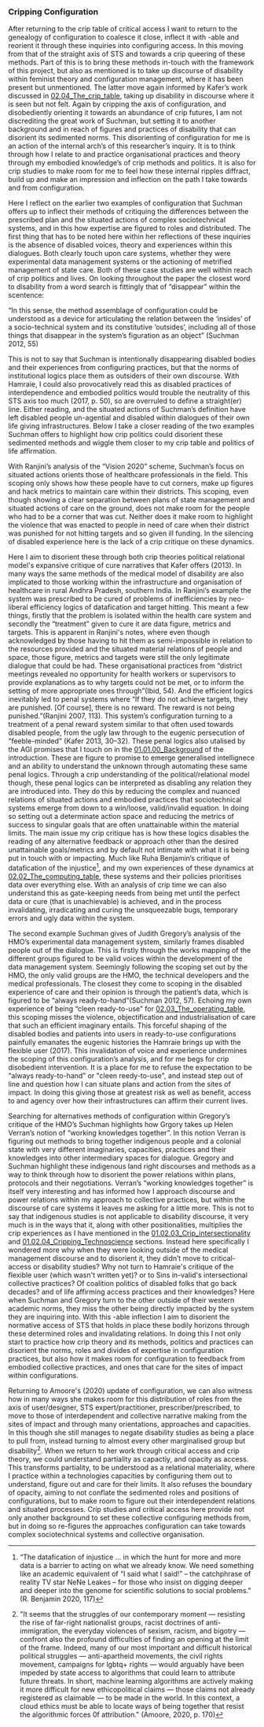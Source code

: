 ### Cripping Configuration

After returning to the crip table of critical access I want to return to the genealogy of configuration to coalesce it close, inflect it with -able and reorient it through these inquiries into configuring access. In this moving from that of the straight axis of STS and towards a crip queering of these methods. Part of this is to bring these methods in-touch with the framework of this project, but also as mentioned is to take up discourse of disability within feminist theory and configuration management, where it has been present but unmentioned. The latter move again informed by Kafer’s work discussed in [02.04_The_crip_table](../../02_Crip-Tic_of_Vignettes/02_entries/02.04_The_crip_table.md), taking up disability in discourse where it is seen but not felt. Again by cripping the axis of configuration, and disobediently orienting it towards an abundance of crip futures, I am not discrediting the great work of Suchman, but setting it to another background and in reach of figures and practices of disability that can disorient its sedimented norms. This disorienting of configuration for me is an action of the internal arch’s of this researcher’s inquiry. It is to think through how I relate to and practice organisational practices and theory through my embodied knowledge’s of crip methods and politics. It is also for crip studies to make room for me to feel how these internal ripples diffract, build up and make an impression  and inflection on the path I take towards and from configuration.

Here I reflect on the earlier two examples of configuration that Suchman offers up to inflect their methods of critiquing the differences between the prescribed plan and the situated actions of complex sociotechnical systems, and in this how expertise are figured to roles and distributed. The first thing that has to be noted here within her reflections of these inquiries is the absence of disabled voices, theory and experiences within this dialogues. Both clearly touch upon care systems, whether they were experimental data management systems or the actioning of metrified management of state care. Both of these case studies are well within reach of crip politics and lives. On looking throughout the paper the closest word to disability from a word search is fittingly that of “disappear” within the scentence:

“In this sense, the method assemblage of configuration could be understood as a device for articulating the relation between the ‘insides’ of a socio-technical system and its constitutive ‘outsides’, including all of those things that disappear in the system’s figuration as an object” (Suchman 2012, 55)

This is not to say that Suchman is intentionally disappearing disabled bodies and their experiences from configuring practices, but that the norms of institutional logics place them as outsiders of their own discourse. With Hamraie, I could also provocatively read this as disabled practices of interdependence and embodied politics would trouble the neutrality of this STS axis too much (2017, p. 50), so are overruled to define a straight(er) line. Either reading, and the situated actions of Suchman’s definition have left disabled people un-agential and disabled within dialogues of their own life giving infrastructures. Below I take a closer reading of the two examples Suchman offers to highlight how crip politics could disorient these sedimented methods and wiggle them closer to my crip table and politics of life affirmation.

With Ranjini’s analysis of the “Vision 2020” scheme, Suchman’s focus on situated actions orients those of healthcare professionals in the field. This scoping only shows how these people have to cut corners, make up figures and hack metrics to maintain care within their districts. This scoping, even though showing a clear separation between plans of state management and situated actions of care on the ground, does not make room for the people who had to be a corner that was cut. Neither does it make room to highlight the violence that was enacted to people in need of care when their district was punished for not hitting targets and so given ill funding. In the silencing of disabled experience here is the lack of a crip critique on these dynamics. 

Here I aim to disorient these through both crip theories political relational model's expansive critique of cure narratives that Kafer offers (2013). In many ways the same methods of the medical model of disability are also implicated to those working within the infrastructure and organisation of healthcare in rural Andhra Pradesh, southern India. In Ranjini’s example the system was prescribed to be cured of problems of inefficiencies by neo-liberal efficiency logics of datafication and target hitting. This meant a few things, firstly that the problem is isolated within the health care system and secondly  the “treatment” given to cure it are data figure, metrics and targets. This is apparent in Ranjini's notes, where even though acknowledged by those having to hit them as semi-impossible in relation to the resources provided and the situated material relations of people and space, those figure, metrics and targets were still the only legitimate dialogue that could be had. These organisational practices from “district meetings revealed no opportunity for health workers or supervisors to provide explanations as to why targets could not be met, or to inform the setting of more appropriate ones through”(Ibid, 54). And the efficient logics inevitably led to penal systems where “If they do not achieve targets, they are punished. \[Of course], there is no reward. The reward is not being punished.”(Ranjini 2007, 113). This system’s configuration turning to a treatment of a penal reward system similar to that often used towards disabled people, from the ugly law through to the eugenic persecution of “feeble-minded” (Kafer 2013, 30–32). These penal logics also utalised by the AGI promises that I touch on in the [01.01.00_Background](../../01_Introduction/01_entries/01.01.00_Background.md) of the introduction. These are figure to promise to emerge generalised intellignece and an ability to understand the unknown through automating these same penal logics. Through a crip understanding of the political/relational model though, these penal logics can be interpreted as disabling any relation they are introduced into. They do this by reducing the complex and nuanced relations of situated actions and embodied practices that sociotechnical systems emerge from down to a win/loose, valid/invalid equation. In doing so setting out a determinate action space and reducing the metrics of success to singular goals that are often unattainable within the material limits. The main issue my crip critique has is how these logics disables the reading of any alternative feedback or approach other than the desired unattainable goals/metrics and by default not intimate with what it is being put in touch with or impacting. Much like Ruha Benjamin’s critique of datafication of the injustice[^2d], and my own experiences of these dynamics at [02.02_The_computing_table](../../02_Crip-Tic_of_Vignettes/02_entries/02.02_The_computing_table.md), these systems and their policies prioritises data over everything else. With an analysis of crip time we can also understand this as gate-keeping needs from being met until the perfect data or cure (that is unachievable) is achieved, and in the process invalidating, irradicating and curing the unsqueezable bugs, temporary errors and ugly data within the system.

The second example Suchman gives of Judith Gregory’s analysis of the HMO’s experimental data management system, similarly frames disabled people out of the dialogue. This is firstly through the works mapping of the different groups figured to be valid voices within the development of the data management system. Seemingly following the scoping set out by the HMO, the only valid groups are the HMO, the technical developers and the medical professionals. The closest they come to scoping in the disabled experience of care and their opinion is through the patient’s data, which is figured to be “always ready-to-hand”(Suchman 2012, 57). Echoing my own experience of being “cleen ready-to-use” for [02.03_The_operating_table](../../02_Crip-Tic_of_Vignettes/02_entries/02.03_The_operating_table.md), this scoping misses the violence, objectification and industrialisation of care that such an efficient imaginary entails. This forceful shaping of the disabled bodies and patients into users in ready-to-use configurations painfully emanates the eugenic histories the Hamraie brings up with the flexible user (2017). This invalidation of voice and experience undermines the scoping of this configuration’s analysis, and for me begs for crip disobedient intervention. It is a place for me to refuse the expectation to be “always ready-to-hand” or "cleen reedy-to-use", and instead step out of line and question how I can situate plans and action from the sites of impact. In doing this giving those at greatest risk as well as benefit, access to and agency over how their infrastructures can affirm their current lives.

Searching for alternatives methods of configuration within Gregory’s critique of the HMO’s Suchman highlights how Grgory takes up Helen Verran’s notion of “working knowledges together”. In this notion Verran is figuring out methods to bring together indigenous people and a colonial state with very different imaginaries, capacities, practices and their knowledges into other intermediary spaces for dialogue. Gregory and Suchman highlight these indigenous land right discourses and methods as a way to think through how to disorient the power relations within plans, protocols and their negotiations. Verran’s “working knowledges together” is itself very interesting and has informed how I approach discourse and power relations within my approach to collective practices, but within the discourse of care systems it leaves me asking for a little more. This is not to say that indigenous studies is not applicable to disability discourse, it very much is in the ways that it, along with other positionalities, multiplies the crip experiences as I have mentioned in the [01.02.03_Crip_intersectionality](../../01_Disability_justice_and_life_affirmation_flipping_the_table/01_entries/01.02.03_Crip_intersectionality.md) and [01.02.04_Cripping_Technoscience](../../01_Disability_justice_and_life_affirmation_flipping_the_table/01_entries/01.02.04_Cripping_Technoscience.md) sections. Instead here specifically I wondered more why when they were looking outside of the medical management discourse and to disorient it, they didn’t move to critical-access or disability studies? Why not turn to Hamraie's critique of the flexible user (which wasn't written yet)? or to Sins in-valid's intersectional collective practices? Of coalition politics of disabled folks that go back decades? and of life affirming access practices and their knowledges? Here when Suchman and Gregory turn to the other outside of their western academic norms, they miss the other being directly impacted by the system they are inquiring into. With this -able inflection I aim to disorient the normative access of STS that holds in place these bodily horizons through these determined roles and invalidating relations. In doing this I not only start to practice how crip theory and its methods, politics and practices can disorient the norms, roles and divides of expertise in configuration practices, but also how it makes room for configuration to feedback from embodied collective practices, and ones that care for the sites of impact within configurations. 

Returning to Amoore's (2020) update of configuration, we can also witness how in many ways she makes room for this distribution of roles from the axis of user/designer, STS expert/practitioner, prescriber/prescribed, to move to those of interdependent and collective narrative making from the sites of impact and through many orientations, approaches and capacities. In this though she still manages to negate disability studies as being a place to pull from, instead turning to almost every other marginalised group but disability[^3d]. When we return to her work through critical access and crip theory, we could understand partiality as capactiy, and opacity as access. This transforms partiality, to be understood as a relational materiality, where I practice within a technologies capacities by configuring them out to understand, figure out and care for their limits. It also refuses the boundary of opacity, aiming to not conflate the sedimented roles and positions of configurations, but to make room to figure out their interdependent relations and situated processes. Crip studies and critical access here provide not only another background to set these collective configuring methods from, but in doing so re-figures the approaches configuration can take towards complex sociotechnical systems and collective organisation.  


[^2d]: “The datafication of injustice ... in which the hunt for more and more data is a barrier to acting on what we already know. We need something like an academic equivalent of “I said what I said!” – the catchphrase of reality TV star NeNe Leakes – for those who insist on digging deeper and deeper into the genome for scientific solutions to social problems.” (R. Benjamin 2020, 117)
[^3d]: "It seems that the struggles of our contemporary moment — resisting the rise of far-right nationalist groups, racist doctrines of anti- immigration, the everyday violences of sexism, racism, and bigotry — confront also the profound difficulties of finding an opening at the limit of the frame. Indeed, many of our most important and difficult historical political struggles — anti-apartheid movements, the civil rights movement, campaigns for lgbtq+ rights — would arguably have been impeded by state access to algorithms that could learn to attribute future threats. In short, machine learning algorithms are actively making it more difficult for new ethicopolitical claims — those claims not already registered as claimable — to be made in the world. In this context, a cloud ethics must be able to locate ways of being together that resist the algorithmic forces 0f attribution." (Amoore, 2020, p. 170)

